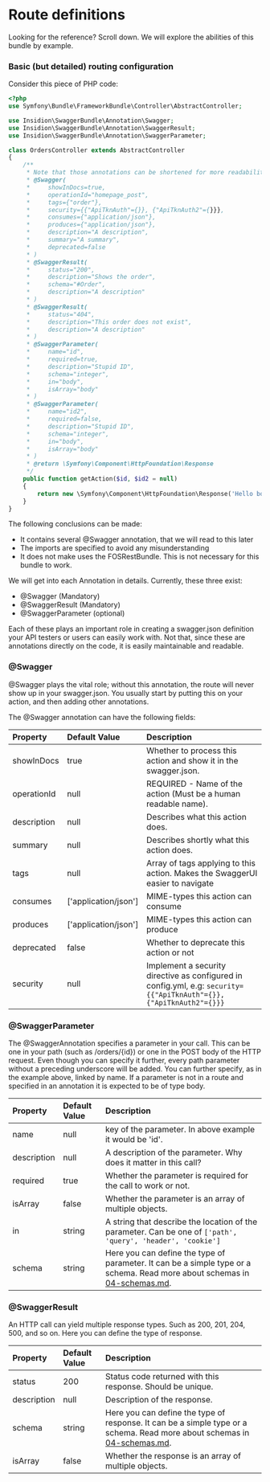 # Route definitions

Looking for the reference? Scroll down. We will explore the abilities of this bundle by example.

### Basic (but detailed) routing configuration
Consider this piece of PHP code:

```php
<?php
use Symfony\Bundle\FrameworkBundle\Controller\AbstractController;

use Insidion\SwaggerBundle\Annotation\Swagger;
use Insidion\SwaggerBundle\Annotation\SwaggerResult;
use Insidion\SwaggerBundle\Annotation\SwaggerParameter;

class OrdersController extends AbstractController
{
    /**
     * Note that those annotations can be shortened for more readability  
     * @Swagger(
     *     showInDocs=true, 
     *     operationId="homepage_post", 
     *     tags={"order"}, 
     *     security={{"ApiTknAuth"={}}, {"ApiTknAuth2"={}}}, 
     *     consumes={"application/json"}, 
     *     produces={"application/json"}, 
     *     description="A description", 
     *     summary="A summary",
     *     deprecated=false
     * )
     * @SwaggerResult(
     *     status="200", 
     *     description="Shows the order",
     *     schema="#Order", 
     *     description="A description"
     * )
     * @SwaggerResult(
     *     status="404", 
     *     description="This order does not exist", 
     *     description="A description"
     * )
     * @SwaggerParameter(
     *     name="id", 
     *     required=true, 
     *     description="Stupid ID", 
     *     schema="integer",
     *     in="body",
     *     isArray="body"
     * )
     * @SwaggerParameter(
     *     name="id2", 
     *     required=false, 
     *     description="Stupid ID", 
     *     schema="integer",
     *     in="body",
     *     isArray="body"
     * )
     * @return \Symfony\Component\HttpFoundation\Response
     */
    public function getAction($id, $id2 = null)
    {
        return new \Symfony\Component\HttpFoundation\Response('Hello boi !');
    }
}

```

The following conclusions can be made:

* It contains several @Swagger annotation, that we will read to this later
* The imports are specified to avoid any misunderstanding
* It does not make uses the FOSRestBundle. This is not necessary for this bundle to work.

We will get into each Annotation in details. Currently, these three exist:

* @Swagger (Mandatory)
* @SwaggerResult (Mandatory)
* @SwaggerParameter (optional)

Each of these plays an important role in creating a swagger.json definition your API testers or users can easily work with.
Not that, since these are annotations directly on the code, it is easily maintainable and readable. 

### @Swagger

@Swagger plays the vital role; without this annotation, the route will never show up in your swagger.json. You usually start by putting this on your action, and then adding other annotations.

The @Swagger annotation can have the following fields:

| Property | Default Value | Description |
|:---------|:--------------|:------------|
| showInDocs | true | Whether to process this action and show it in the swagger.json. |
| operationId | null | REQUIRED - Name of the action (Must be a human readable name). |
| description | null | Describes what this action does. |
| summary | null | Describes shortly what this action does. |
| tags | null | Array of tags applying to this action. Makes the SwaggerUI easier to navigate |
| consumes | ['application/json'] | MIME-types this action can consume |
| produces | ['application/json'] | MIME-types this action can produce |
| deprecated | false | Whether to deprecate this action or not |
| security | null | Implement a security directive as configured in config.yml, e.g: `security={{"ApiTknAuth"={}}, {"ApiTknAuth2"={}}}` |

### @SwaggerParameter

The @SwaggerAnnotation specifies a parameter in your call. This can be one in your path (such as /orders/{id}) or one in the POST body of the HTTP request.
Even though you can specify it further, every path parameter without a preceding underscore will be added. You can further specify, as in the example above, linked by name.
If a parameter is not in a route and specified in an annotation it is expected to be of type body. 

| Property | Default Value | Description |
|:---------|:--------------|:------------|
| name | null | key of the parameter. In above example it would be 'id'. |
| description | null | A description of the parameter. Why does it matter in this call? |
| required | true | Whether the parameter is required for the call to work or not. |
| isArray | false | Whether the parameter is an array of multiple objects. |
| in | string | A string that describe the location of the parameter. Can be one of `['path', 'query', 'header', 'cookie']` |
| schema | string | Here you can define the type of parameter. It can be a simple type or a schema. Read more about schemas in [04-schemas.md](04-schemas.md). |

### @SwaggerResult

An HTTP call can yield multiple response types. Such as 200, 201, 204, 500, and so on. Here you can define the type of response. 

| Property | Default Value | Description |
|:---------|:--------------|:------------|
| status | 200 | Status code returned with this response. Should be unique. |
| description | null | Description of the response. |
| schema | string | Here you can define the type of response. It can be a simple type or a schema. Read more about schemas in [04-schemas.md](04-schemas.md). |
| isArray | false | Whether the response is an array of multiple objects. |